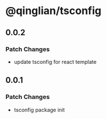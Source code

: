 # @qinglian/tsconfig

## 0.0.2

### Patch Changes

- update tsconfig for react template

## 0.0.1

### Patch Changes

- tsconfig package init
